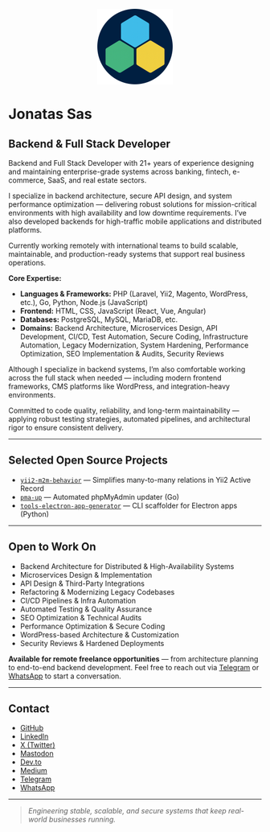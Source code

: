 <p align="center">
  <img src="jsas-icon-circle.png" alt="Jonatas Sas" width="150" />
</p>

# Jonatas Sas

## Backend & Full Stack Developer

Backend and Full Stack Developer with 21+ years of experience designing and maintaining enterprise-grade systems across banking, fintech, e-commerce, SaaS, and real estate sectors.

I specialize in backend architecture, secure API design, and system performance optimization — delivering robust solutions for mission-critical environments with high availability and low downtime requirements. I’ve also developed backends for high-traffic mobile applications and distributed platforms.

Currently working remotely with international teams to build scalable, maintainable, and production-ready systems that support real business operations.

**Core Expertise:**

* **Languages & Frameworks:** PHP (Laravel, Yii2, Magento, WordPress, etc.), Go, Python, Node.js (JavaScript)
* **Frontend:** HTML, CSS, JavaScript (React, Vue, Angular)
* **Databases:** PostgreSQL, MySQL, MariaDB, etc.
* **Domains:** Backend Architecture, Microservices Design, API Development, CI/CD, Test Automation, Secure Coding, Infrastructure Automation, Legacy Modernization, System Hardening, Performance Optimization, SEO Implementation & Audits, Security Reviews

Although I specialize in backend systems, I’m also comfortable working across the full stack when needed — including modern frontend frameworks, CMS platforms like WordPress, and integration-heavy environments.

Committed to code quality, reliability, and long-term maintainability — applying robust testing strategies, automated pipelines, and architectural rigor to ensure consistent delivery.

---

## Selected Open Source Projects

* [`yii2-m2m-behavior`](https://github.com/jsas4coding/yii2-m2m-behavior) — Simplifies many-to-many relations in Yii2 Active Record
* [`pma-up`](https://github.com/jsas4coding/pma-up) — Automated phpMyAdmin updater (Go)
* [`tools-electron-app-generator`](https://github.com/jsas4coding/tools-electron-app-generator) — CLI scaffolder for Electron apps (Python)

---

## Open to Work On

* Backend Architecture for Distributed & High-Availability Systems
* Microservices Design & Implementation
* API Design & Third-Party Integrations
* Refactoring & Modernizing Legacy Codebases
* CI/CD Pipelines & Infra Automation
* Automated Testing & Quality Assurance
* SEO Optimization & Technical Audits
* Performance Optimization & Secure Coding
* WordPress-based Architecture & Customization
* Security Reviews & Hardened Deployments

**Available for remote freelance opportunities** — from architecture planning to end-to-end backend development. Feel free to reach out via [Telegram](https://t.me/jsasdev) or [WhatsApp](https://wa.me/5511930601950) to start a conversation.

---

## Contact

* [GitHub](https://github.com/jsas4coding)
* [LinkedIn](https://www.linkedin.com/in/jsas4coding)
* [X (Twitter)](https://x.com/SasJonatas)
* [Mastodon](https://mastodon.social/deck/@jsas)
* [Dev.to](https://dev.to/jonatas_sas)
* [Medium](https://medium.com/@jonatassas)
* [Telegram](https://t.me/jsasdev)
* [WhatsApp](https://wa.me/5511930601950)

---

> *Engineering stable, scalable, and secure systems that keep real-world businesses running.*
